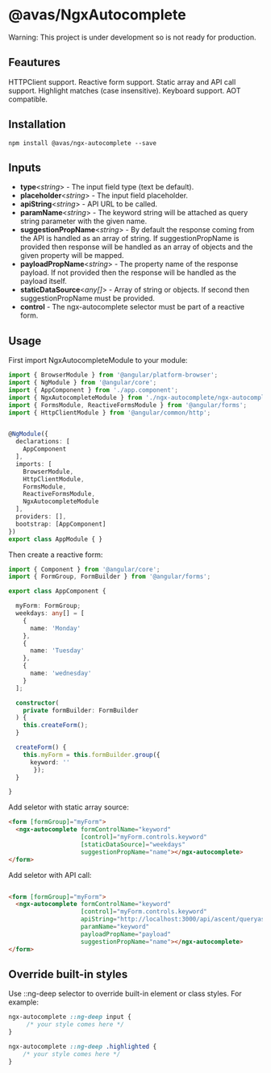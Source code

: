# @avas/NgxAutocomplete

Warning: This project is under development so is not ready for production.

## Feautures

HTTPClient support.
Reactive form support.
Static array and API call support.
Highlight matches (case insensitive).
Keyboard support.
AOT compatible.

## Installation
```
npm install @avas/ngx-autocomplete --save
```

## Inputs

* **type**<_string_> - The input field type (text be default).
* **placeholder**<_string_> - The input field placeholder.
* **apiString**<_string_> - API URL to be called.
* **paramName**<_string_> - The keyword string will be attached as query string parameter with the given name.
* **suggestionPropName**<_string_> - By default the response coming from the API is handled as an array of string. If suggestionPropName is provided then response will be handled as an array of objects and the given property will be mapped.
* **payloadPropName**<_string_> - The property name of the response payload. If not provided then the response will be handled as the payload itself.
* **staticDataSource**<_any[]_> - Array of string or objects. If second then suggestionPropName must be provided.
* **control**<FormControl> - The ngx-autocomplete selector must be part of a reactive form.

## Usage

First import NgxAutocompleteModule to your module:

```typescript
import { BrowserModule } from '@angular/platform-browser';
import { NgModule } from '@angular/core';
import { AppComponent } from './app.component';
import { NgxAutocompleteModule } from './ngx-autocomplete/ngx-autocomplete.module';
import { FormsModule, ReactiveFormsModule } from '@angular/forms';
import { HttpClientModule } from '@angular/common/http';


@NgModule({
  declarations: [
    AppComponent
  ],
  imports: [
    BrowserModule,
    HttpClientModule,
    FormsModule,
    ReactiveFormsModule,
    NgxAutocompleteModule
  ],
  providers: [],
  bootstrap: [AppComponent]
})
export class AppModule { }
```

Then create a reactive form:

```typescript
import { Component } from '@angular/core';
import { FormGroup, FormBuilder } from '@angular/forms';

export class AppComponent {

  myForm: FormGroup;
  weekdays: any[] = [
    {
      name: 'Monday'
    },
    {
      name: 'Tuesday'
    },
    {
      name: 'wednesday'
    }
  ];

  constructor(
    private formBuilder: FormBuilder
  ) {
    this.createForm();
  }

  createForm() {
    this.myForm = this.formBuilder.group({
      keyword: ''
       });
  }

}
```

Add seletor with static array source:

```html
<form [formGroup]="myForm">
  <ngx-autocomplete formControlName="keyword"
                    [control]="myForm.controls.keyword"
                    [staticDataSource]="weekdays"
                    suggestionPropName="name"></ngx-autocomplete>
</form>
```

Add seletor with API call:

```html

<form [formGroup]="myForm">
  <ngx-autocomplete formControlName="keyword"
                    [control]="myForm.controls.keyword"
                    apiString="http://localhost:3000/api/ascent/queryascents"
                    paramName="keyword"
                    payloadPropName="payload"
                    suggestionPropName="name"></ngx-autocomplete>
</form>
```

## Override built-in styles

Use ::ng-deep selector to override built-in element or class styles. For example:

```css
ngx-autocomplete ::ng-deep input {
     /* your style comes here */
}
```
```css
ngx-autocomplete ::ng-deep .highlighted {
    /* your style comes here */
}
```

